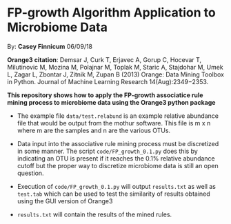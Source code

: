 # FP-growth Algorithm Application to Microbiome Data

By: **Casey Finnicum**  06/09/18

**Orange3 citation**: Demsar J, Curk T, Erjavec A, Gorup C, Hocevar T, Milutinovic M, Mozina M, Polajnar M, Toplak M, Staric A, Stajdohar M, Umek L, Zagar L, Zbontar J, Zitnik M, Zupan B (2013) Orange: Data Mining Toolbox in Python. Journal of Machine Learning Research 14(Aug):2349−2353.

**This repository shows how to apply the FP-growth associatice rule mining process to microbiome data using the Orange3 python package**


- The example file `data/test.relabund` is an example relative abundance file that would be output from the mothur software. This file is m x n where m are the samples and n are the various OTUs.

- Data input into the associative rule mining process must be discretized in some manner. The script `code/FP_growth_0.1.py` does this by indicating an OTU is present if it reaches the 0.1% relative abundance cutoff but the proper way to discretize microbiome data is still an open question.

- Execution of `code/FP_growth_0.1.py` will output `results.txt` as well as `test.tab` which can be used to test the similarity of results obtained using the GUI version of Orange3

- `results.txt` will contain the results of the mined rules.


